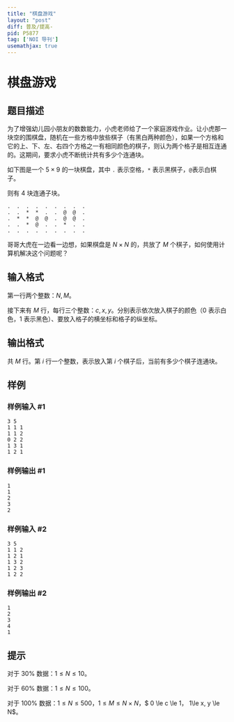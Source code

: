 ```yaml
---
title: "棋盘游戏"
layout: "post"
diff: 普及/提高-
pid: P5877
tag: ['NOI 导刊']
usemathjax: true
---
```


# 棋盘游戏
## 题目描述

为了增强幼儿园小朋友的数数能力，小虎老师给了一个家庭游戏作业。让小虎那一块空的围棋盘，随机在一些方格中放些棋子（有黑白两种颜色），如果一个方格和它的上、下、左、右四个方格之一有相同颜色的棋子，则认为两个格子是相互连通的。这期间，要求小虎不断统计共有多少个连通块。

如下图是一个 $5\times 9$ 的一块棋盘，其中 `.` 表示空格，`*` 表示黑棋子，`@`表示白棋子。

则有 $4$ 块连通子块。
```
.  .  .  .  .  .  .  .  .
.  .  *  *  .  .  @  @  .
.  *  *  @  @  .  @  @  .
.  .  *  @  .  .  *  .  .
.  .  .  .  .  .  .  .  .
```

哥哥大虎在一边看一边想，如果棋盘是 $N\times N$ 的，共放了 $M$ 个棋子，如何使用计算机解决这个问题呢？
## 输入格式

第一行两个整数：$N,M$。

接下来有 $M$ 行，每行三个整数：$c, x, y$。分别表示依次放入棋子的颜色（$0$ 表示白色，$1$ 表示黑色）、要放入格子的横坐标和格子的纵坐标。

## 输出格式

共 $M$ 行。第 $i$ 行一个整数，表示放入第 $i$ 个棋子后，当前有多少个棋子连通块。
## 样例

### 样例输入 #1
```
3 5    
1 1 1  
1 1 2  
0 2 2  
1 3 1  
1 2 1  

```
### 样例输出 #1
```
1 
1 
2 
3 
2

```
### 样例输入 #2
```
3 5
1 1 2
1 2 1
1 3 2
1 2 3
1 2 2

```
### 样例输出 #2
```
1
2
3
4
1

```
## 提示

对于 $30\%$ 数据：$1\le N \le 10$。

对于 $60\%$ 数据：$1\le N\le 100$。

对于 $100\%$ 数据：$1\le N\le 500$，$1\le M \le N \times N$，$ 0 \le c \le 1$，$ 1\le x, y \le N$。
